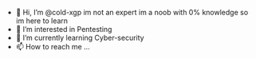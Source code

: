 - 👋 Hi, I’m @cold-xgp im not an expert im a noob with 0% knowledge so im here to learn
- 👀 I’m interested in Pentesting
- 🌱 I’m currently learning Cyber-security
- 📫 How to reach me ...

<!---
cold-xgp/cold-xgp is a ✨ special ✨ repository because its `README.md` (this file) appears on your GitHub profile.
You can click the Preview link to take a look at your changes.
--->
